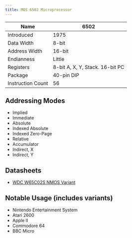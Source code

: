 ```yaml
---
title: MOS 6502 Microprocessor
---
```


Name            | 6502
---             | ---
Introduced      | 1975
Data Width      | 8-bit
Address Width   | 16-bit
Endianness      | Little
Registers       | 8-bit A, X, Y, Stack. 16-bit PC
Package         | 40-pin DIP
Instruction Count | 56

## Addressing Modes
- Implied
- Immediate
- Absolute
- Indexed Absolute
- Indexed Zero-Page
- Relative
- Accumulator
- Indirect, X
- Indirect, Y

## Datasheets
- [WDC W65C02S NMOS Variant](https://www.westerndesigncenter.com/wdc/documentation/w65c02s.pdf)

## Notable Usage (includes variants)
- Nintendo Entertainment System
- Atari 2600
- Apple II
- Commodore 64
- BBC Micro


